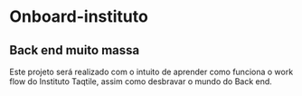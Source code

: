 # Onboard-instituto

## Back end muito massa 

Este projeto será realizado com o intuito de aprender como funciona o work flow do Instituto Taqtile, assim como desbravar o mundo do Back end.